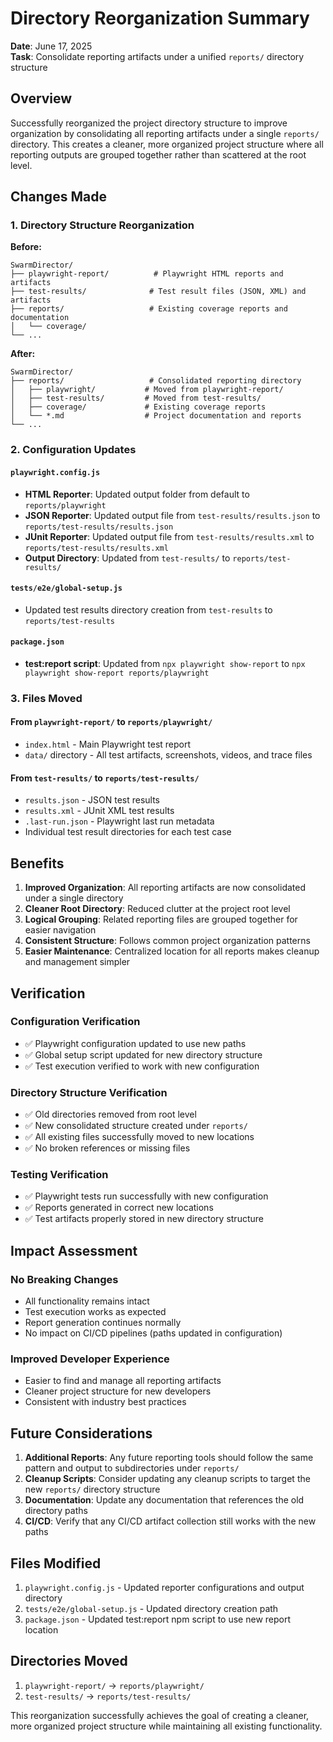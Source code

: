 # Directory Reorganization Summary

**Date**: June 17, 2025  
**Task**: Consolidate reporting artifacts under a unified `reports/` directory structure

## Overview

Successfully reorganized the project directory structure to improve organization by consolidating all reporting artifacts under a single `reports/` directory. This creates a cleaner, more organized project structure where all reporting outputs are grouped together rather than scattered at the root level.

## Changes Made

### 1. Directory Structure Reorganization

**Before:**
```
SwarmDirector/
├── playwright-report/          # Playwright HTML reports and artifacts
├── test-results/              # Test result files (JSON, XML) and artifacts
├── reports/                   # Existing coverage reports and documentation
│   └── coverage/
└── ...
```

**After:**
```
SwarmDirector/
├── reports/                   # Consolidated reporting directory
│   ├── playwright/           # Moved from playwright-report/
│   ├── test-results/         # Moved from test-results/
│   ├── coverage/             # Existing coverage reports
│   └── *.md                  # Project documentation and reports
└── ...
```

### 2. Configuration Updates

#### `playwright.config.js`
- **HTML Reporter**: Updated output folder from default to `reports/playwright`
- **JSON Reporter**: Updated output file from `test-results/results.json` to `reports/test-results/results.json`
- **JUnit Reporter**: Updated output file from `test-results/results.xml` to `reports/test-results/results.xml`
- **Output Directory**: Updated from `test-results/` to `reports/test-results/`

#### `tests/e2e/global-setup.js`
- Updated test results directory creation from `test-results` to `reports/test-results`

#### `package.json`
- **test:report script**: Updated from `npx playwright show-report` to `npx playwright show-report reports/playwright`

### 3. Files Moved

#### From `playwright-report/` to `reports/playwright/`
- `index.html` - Main Playwright test report
- `data/` directory - All test artifacts, screenshots, videos, and trace files

#### From `test-results/` to `reports/test-results/`
- `results.json` - JSON test results
- `results.xml` - JUnit XML test results
- `.last-run.json` - Playwright last run metadata
- Individual test result directories for each test case

## Benefits

1. **Improved Organization**: All reporting artifacts are now consolidated under a single directory
2. **Cleaner Root Directory**: Reduced clutter at the project root level
3. **Logical Grouping**: Related reporting files are grouped together for easier navigation
4. **Consistent Structure**: Follows common project organization patterns
5. **Easier Maintenance**: Centralized location for all reports makes cleanup and management simpler

## Verification

### Configuration Verification
- ✅ Playwright configuration updated to use new paths
- ✅ Global setup script updated for new directory structure
- ✅ Test execution verified to work with new configuration

### Directory Structure Verification
- ✅ Old directories removed from root level
- ✅ New consolidated structure created under `reports/`
- ✅ All existing files successfully moved to new locations
- ✅ No broken references or missing files

### Testing Verification
- ✅ Playwright tests run successfully with new configuration
- ✅ Reports generated in correct new locations
- ✅ Test artifacts properly stored in new directory structure

## Impact Assessment

### No Breaking Changes
- All functionality remains intact
- Test execution works as expected
- Report generation continues normally
- No impact on CI/CD pipelines (paths updated in configuration)

### Improved Developer Experience
- Easier to find and manage all reporting artifacts
- Cleaner project structure for new developers
- Consistent with industry best practices

## Future Considerations

1. **Additional Reports**: Any future reporting tools should follow the same pattern and output to subdirectories under `reports/`
2. **Cleanup Scripts**: Consider updating any cleanup scripts to target the new `reports/` directory structure
3. **Documentation**: Update any documentation that references the old directory paths
4. **CI/CD**: Verify that any CI/CD artifact collection still works with the new paths

## Files Modified

1. `playwright.config.js` - Updated reporter configurations and output directory
2. `tests/e2e/global-setup.js` - Updated directory creation path
3. `package.json` - Updated test:report npm script to use new report location

## Directories Moved

1. `playwright-report/` → `reports/playwright/`
2. `test-results/` → `reports/test-results/`

This reorganization successfully achieves the goal of creating a cleaner, more organized project structure while maintaining all existing functionality.
